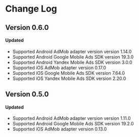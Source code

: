 # Change Log

## Version 0.6.0

#### Updated
* Supported Android AdMob adapter version version 1.14.0
* Supported Android Google Mobile Ads SDK version 19.3.0
* Supported Android Yandex Mobile Ads SDK version 3.0.0
* Supported iOS AdMob adapter version 0.17.0
* Supported iOS Google Mobile Ads SDK version 7.64.0
* Supported iOS Yandex Mobile Ads SDK version 2.20.0

## Version 0.5.0

#### Updated
* Supported Android AdMob adapter version version 1.11.0
* Supported Android Google Mobile Ads SDK version 19.2.0
* Supported iOS AdMob adapter version 0.13.0
